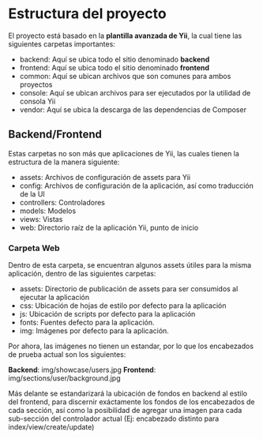 # Estructura del proyecto

El proyecto está basado en la **plantilla avanzada de Yii**, la cual tiene las siguientes carpetas importantes:

- backend: Aquí se ubica todo el sitio denominado **backend**
- frontend: Aquí se ubica todo el sitio denominado **frontend**
- common: Aquí se ubican archivos que son comunes para ambos proyectos
- console: Aquí se ubican archivos para ser ejecutados por la utilidad de consola Yii
- vendor: Aquí se ubica la descarga de las dependencias de Composer

## Backend/Frontend

Estas carpetas no son más que aplicaciones de Yii, las cuales tienen la estructura de la manera siguiente:

- assets: Archivos de configuración de assets para Yii
- config: Archivos de configuración de la aplicación, así como traducción de la UI
- controllers: Controladores
- models: Modelos
- views: Vistas
- web: Directorio raíz de la aplicación Yii, punto de inicio

### Carpeta Web

Dentro de esta carpeta, se encuentran algunos assets útiles para la misma aplicación, dentro de las siguientes carpetas:

- assets: Directorio de publicación de assets para ser consumidos al ejecutar la aplicación
- css: Ubicación de hojas de estilo por defecto para la aplicación
- js: Ubicación de scripts por defecto para la aplicación
- fonts: Fuentes defecto para la aplicación.
- img: Imágenes por defecto para la aplicación.

Por ahora, las imágenes no tienen un estandar, por lo que los encabezados de prueba actual son los siguientes:

**Backend**: img/showcase/users.jpg **Frontend**: img/sections/user/background.jpg

Más delante se estandarizará la ubicación de fondos en backend al estilo del frontend, para discernir exáctamente los fondos de los encabezados de cada sección, así como la posibilidad de agregar una imagen para cada sub-sección del controlador actual (Ej: encabezado distinto para index/view/create/update)
